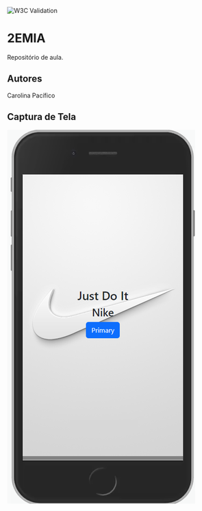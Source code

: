 ![W3C Validation](https://img.shields.io/w3c-validation/html?targetUrl=https%3A%2F%2Fcarolinapacifico.github.io%2FTeste_Orientacao%2F)
# 2EMIA
Repositório de aula.
## Autores
Carolina Pacífico
## Captura de Tela
!["alt" - descrição da imagem](https://github.com/CarolinaPacifico/Teste_Orientacao/blob/main/img/Capture.PNG)
